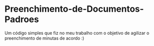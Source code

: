 # Preenchimento-de-Documentos-Padroes
Um código simples que fiz no meu trabalho com o objetivo de agilizar o preenchimento de minutas de acordo :)
